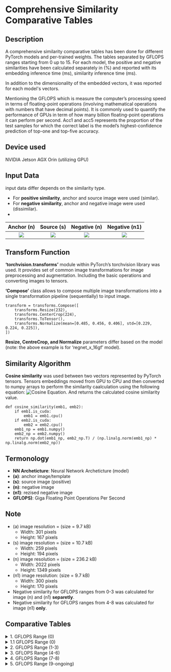 # Comprehensive Similarity Comparative Tables
## Description
A comprehensive similarity comparative tables has been done for different PyTorch models and per-trained weights. The tables separated by GFLOPS ranges starting from 0 up to 15. For each model, the positive and negative similarities have been calculated separately in (%) and reported with its embedding inference time (ms), similarity inference time (ms).

In addition to the dimensionality of the embedded vectors, it was reported for each model's vectors.

Mentioning the GFLOPS which is measure the computer’s processing speed in terms of floating-point operations (involving mathematical operations with numbers that have decimal points). It is commonly used to quantify the performance of GPUs in term of how many billion floating-point operations it can perform per second. Acc1 and acc5 represents the proportion of the test samples for which the correct label is the model’s highest-confidence prediction of top-one and top-five accuracy. 





## Device used
NVIDIA Jetson AGX Orin (utilizing GPU)



## Input Data
input data differ depends on the similarity type. 
- For **positive similarity**, anchor and source image were used (similar). 
- For **negative similarity**, anchor and negative image were used (dissimilar).
- 
|Anchor (n) | Source (s) | Negative (n) | Negative (n1) |
|:---:|:---:|:---:|:---:|
| ![](/home/adasi/git-sim/a.jpg)|![](/home/adasi/git-sim/s.jpg)|![](/home/adasi/git-sim/n.jpg)|![](/home/adasi/git-sim/n1.jpg)|


## Transform Function
**‘torchvision.transforms’** module within PyTorch’s torchvision library was used. It provides set of common image transformations for image preprocessing and augmentation. Including the basic operations and converting images to tensors. 

**‘Compose’** class allows to compose multiple image transformations into a single transformation pipeline (sequentially) to input image.

```
transform = transforms.Compose([  
    transforms.Resize(232), 
    transforms.CenterCrop(224), 
    transforms.ToTensor(), 
    transforms.Normalize(mean=[0.485, 0.456, 0.406], std=[0.229, 0.224, 0.225]),
])
```
**Resize, CentreCrop, and Normalize** parameters differ based on the model (note: the above example is for ‘regnet_x_16gf’ model).




## Similarity Algorithm
**Cosine similarity** was used between two vectors represented by PyTorch tensors. Tensors embeddings moved from GPU to CPU and then converted to numpy arrays to perform the similarity caalculation using the following equation:
![Cosine Equation](/home/adasi/git-sim/cosine_eq.png). And returns the calculated cosine similarity value.

```
def cosine_similarity(emb1, emb2):
    if emb1.is_cuda:
        emb1 = emb1.cpu()
    if emb2.is_cuda:
        emb2 = emb2.cpu()
    emb1_np = emb1.numpy()
    emb2_np = emb2.numpy()
    return np.dot(emb1_np, emb2_np.T) / (np.linalg.norm(emb1_np) * np.linalg.norm(emb2_np))
```



## Termonology
- **NN Archeticture**: Neural Network Archeticture (model)
- **(a)**: anchor image/template
- **(s)**: source image (positive)
- **(n)**: negative image
- **(n1)**: rezised negative image
- **GFLOPS)**: Giga Floating Point Operations Per Second
  

## Note
- (a) image resolution =  (size = 9.7 kB)
  * Width: 301 pixels  
  * Height: 167 pixels
- (s) image resolution = (size = 10.7 kB)
  * Width: 259 pixels  
  * Height: 194 pixels
- (n) image resolution = (size = 236.2 kB)
  * Width: 2022 pixels  
  * Height: 1349 pixels
- (n1) image resolution: (size = 9.7 kB)
  * Width: 300 pixels  
  * Height: 170 pixels
- Negative similarity for GFLOPS ranges from 0-3 was calculated for image (n) and (n1) **separetly**.
- Negative similarity for GFLOPS ranges from 4-8 was calculated for image (n1) **only**.


## Comparative Tables


<details>  
<summary>1. GFLOPS Range (0)</summary>
    
|**NN Architecture**|alexnet|efficientnet_b0|efficientnet_b1(v2)|mnasnet0_5|mnasnet0_75|mnasnet1_0|mnasnet1_3|mobilenet_v2 (v2)|mobilenet_v3_large(v2)|mobilenet_v3_small|regnet_x_400mf (v2)|
|:---:|:---:|:---:|:---:|:---:|:---:|:---:|:---:|:---:|:---:|:---:|:---:|
| **Positive Similarity**|-|-|-|-|-|-|-|-|-|-|-|
| **Embedding Inference Time(ms)**| 22.9452|76.0708|106.3330|53.2820|55.9785|58.9318|64.6741|63.5908|62.2003|57.5352|74.1813|
| **Similarity Inference Time(ms)***|1.0910|1.9257|0.9677|1.7705|1.5173|1.9150|2.6190|1.6997|1.3955|1.5497|1.8296|
| **Anchor & Positive Similarity**|54.0608|58.7266|62.6513|24.7069|34.0333|41.4679|30.7476|53.7780|81.3388|79.1964|85.3203|
| **Negative Similarity (n)**| -|-|-|-|-|-|-|-|-|-|-|
| **Embedding Inference Time(ms)**|66.6418|123.0218|135.6370|91.1896|92.5117|92.3293|92.2983|91.9986|102.9584|90.6320|112.9642|
| **Similarity Inference Time**| 1.7035|0.9840|1.3869|1.9929|1.0848|1.1435|1.0560|0.8957|0.9561|1.1070|1.0641|
| **Anchor & Negative Similarity**| 20.9051|-1.8293|-3.1438|1.4024|4.1157|14.5433|4.1319|25.2240|40.3210|35.2345|46.9519|
| **Negative Similarity (n1)-resized**| -|-|-|-|-|-|-|-|-|-|-|
| **Embedding Inference Time(ms)**|23.1783|85.9363|104.8846|55.4149|56.0505|55.1937|53.7698|61.7499|67.3475|65.4585|78.7289|
| **Similarity Inference Time**| 1.1210|0.8719|0.8240|1.5688|1.6725|1.8065|1.9388|1.4744|1.0903|1.9948|1.3828|
| **Anchor & Negative Similarity**| 21.2423|0.6875|0.5179|1.2124|6.0947|14.5142|4.8405|26.2946|39.1919|30.6165|49.9285|
| **Embedded Vectors Dimension**| 9216|1280|1280|62720|62720|62720|62720|62720|960|576|400|
| **GFLOPS (Giga Floating Point Operations Per Second)**| 0.71|0.39|0.69|0.1|0.21|0.31|0.53|0.3|0.22|0.06|0.41|
| **acc1**| 56.522|77.692|79.838|67.734|71.18|73.456|76.506|72.154|75.274|67.668|74.864|
| **acc5**|79.066|93.532|94.934|87.49|90.496|91.51|93.522|90.822|92.566|87.402|92.322|
### **Analysis:** 
- **alexnet** has the smallest embedding inference time (positive similarity)
- **efficientnet_b1(v2)** has the smallest similarity inference time (n negative similarity)
- Almost all models mentioned in this table have similarity inference time less than 2 ms.
- **mobilenet_v3_large(v2) & regnet_x_400mf (v2)** models reach +80% in anchor & positive similarity (positive similarity), while **mobilenet_v3_small** almost 80%
- **regnet_x_400mf(v2)** has the smallest vector dimensionality = **400**
- **mnasnet** models have vector dimension = **62720**

</details>



<details>  
<summary>1.1 GFLOPS Range (0)</summary>

|**NN Architecture**|regnet_x_800mf(v2)|regnet_y_400mf(v2)|regnet_y_800mf(v2)|shufflenet_v2_x0_5|shufflenet_v2_x1_0|shufflenet_v2_x1_5|shufflenet_v2_x2_0|squeezenet1_0|squeezenet1_1|
|:---:|:---:|:---:|:---:|:---:|:---:|:---:|:---:|:---:|:---:|
| **Positive Similarity**|-|-|-|-|-|-|-|-|-|-|-|
| **Embedding Inference Time(ms)**|60.6577|88.3641|78.8457|62.2530|63.0331|59.3038|65.4593|38.1634|38.6057|
| **Similarity Inference Time(ms)**|1.8914|1.6398|1.0743|1.6510|1.5068|1.5833|2.1164|1.5955|1.6332|
| **Anchor & Positive Similarity**|86.6694|86.3151|80.5388|24.0615|30.6895|29.0416|29.2019|23.7270|25.2612|
| **Negative Similarity (n)**| -|-|-|-|-|-|-|-|-|-|-|
| **Embedding Inference Time(ms)**|97.8277|120.5173|115.4060|98.5503|97.7421|97.1923|93.2729|77.8642|75.0432|
| **Similarity Inference Time**|0.9913|0.9992|0.9663|1.1430|1.5476|0.9713|1.0717|1.8344|1.5481|
| **Anchor & Negative Similarity**|47.4506|47.4931|43.7597|6.0648|8.9503|7.4715|1.8353|6.1105|5.8580|
| **Negative Similarity (n1)-resized**| -|-|-|-|-|-|-|-|-|-|-|
| **Embedding Inference Time(ms)**|65.7325|87.4243|80.8372|64.4193|69.9468|66.6306|74.7674|34.9214|41.7392|
| **Similarity Inference Time**|1.7939|1.8966|1.0331|1.8563|1.7314|1.8320|1.8895|1.5886|1.8382|
| **Anchor & Negative Similarity**|50.3918|49.3711|43.2646|6.7157|9.3395|8.4113|1.9839|5.4558|5.1805|
| **Embedded Vectors Dimension**|672|440|784|50176|50176|50176|100352|86528|86528|
| **GFLOPS (Giga Floating Point Operations Per Second)**|0.80|0.40|0.83|0.04|0.14|0.30|0.58|0.82|0.35|
| **acc1**|77.522|75.804|78.828|60.552|69.362|72.996|76.23|58.092|58.178|
| **acc5**|93.826|92.742|94.502|81.746|88.316|91.086|93.006|80.42|80.624|
### **Analysis:** 
- **squeezenet** models has the smallest embedding inference time (positive similarity)
- Almost all models mentioned in this table have similarity inference time less than 2 ms.
- **regnet_x_800mf(v2) & regnet_y_400mf(v2) &  regnet_y_800mf(v2)** models reach +80% in anchor & positive similarity (positive similarity)
- **regnet_y_400mf(v2)** has the smallest vector dimensionality = **440**
- **shufflenet_v2_x2_0** model has the highest vector dimension = **100352**

</details>


<details>  
<summary>2. GFLOPS Range (1-3)</summary>
    
|**NN Architecture**|densenet121|densenet169|efficientnet_b2|efficientnet_b3|googlenet|regnet_x_1_6gf(v2)|regnet_x_3_2gf(V2)|resnet18|resnet34|
|:---:|:---:|:---:|:---:|:---:|:---:|:---:|:---:|:---:|:---:|
| **Positive Similarity**|-|-|-|-|-|-|-|-|-|-|-|
| **Embedding Inference Time(ms)**|129.3135|164.8493|100.2641|108.4678|74.7306|70.9918|96.2665|35.5673|50.2386|
| **Similarity Inference Time(ms)***|1.8938|1.5225|1.8981|0.8507|1.6232|1.9624|0.8409|1.4052|1.4789|
| **Anchor & Positive Similarity**|46.7121|44.4098|60.4621|70.5458|83.2081|87.6996|85.1251|89.4667|85.0670|
| **Negative Similarity (n)**| -|-|-|-|-|-|-|-|-|-|-|
| **Embedding Inference Time(ms)**|155.3297|205.0416|136.4136|148.7305|105.8691|105.6259|121.8581|80.9047|88.0032|
| **Similarity Inference Time**|1.4734|1.5128|1.9474|1.3773|0.9210|1.6038|1.0743|1.1153|1.7700|
| **Anchor & Negative Similarity**|4.5747|5.0117|-4.1283|-14.1572|48.4169|48.5893|44.0161|50.9895|50.3405|
| **Negative Similarity (n1)-resized**| -|-|-|-|-|-|-|-|-|-|-|
| **Embedding Inference Time(ms)**|130.9700|169.5974|101.8236|108.9261|74.1434|68.3005|95.3572|37.7469|56.3161|
| **Similarity Inference Time**|1.5304|1.6310|0.8900|1.2493|1.0204|1.7436|1.5919|1.4832|1.5001|
| **Anchor & Negative Similarity**|5.2418|5.6970|-5.7051|-12.9239|50.0063|53.1077|47.1533|56.8162|51.2528|
| **Embedded Vectors Dimension**|50176|81536|1408|1536|1024|912|1008|512|512|
| **GFLOPS (Giga Floating Point Operations Per Second)**|2.83|3.36|1.09|1.83|1.50|1.60|3.18|1.81|3.66|
| **acc1**|74.434|75.6|80.608|82.008|69.778|79.668|81.196|69.758|73.314|
| **acc5**|91.972|92.806|95.31|96.054|89.53|94.922|95.43|89.078|91.42|
### **Analysis:** 
- **resnet18** model has the smallest embedding inference time (positive similarity)
- **efficientnet_b3** has the smallest similarity inference time (n negative similarity) with **negative value**
- Almost all models mentioned in this table have similarity inference time less than 2 ms.
- **googlenet & regnet_x_1_6gf(v2) & regnet_x_3_2gf(V2) & resnet18 & resne34** models reach +80% in anchor & positive similarity (positive similarity)
- **resnet18 & resne34** has the smallest vector dimensionality = **512**
- **densenet169** model has the highest vector dimension = **81536**

</details>




<details>  
<summary>3. GFLOPS Range (4-6)</summary>
    
|**NN Architecture**|convnext_tiny|densenet201|efficientnet_b4|resnext50_32x4d(v2)|resnet50(v2)|resnet50(v1)|swin_t|swin_v2_t|
|:---:|:---:|:---:|:---:|:---:|:---:|:---:|:---:|:---:|
| **Positive Similarity**|-|-|-|-|-|-|-|-|-|-|-|
| **Embedding Inference Time(ms)**|57.4660|190.1944|140.6250|64.2722|64.6493|65.7146|96.7839|119.6494|
| **Similarity Inference Time(ms)***|1.3921|1.5774|1.4448|1.6246|1.3900|1.5535|1.6072|1.8780|
| **Anchor & Positive Similarity**|81.8123|42.9261|71.3894|82.1966|90.5058|90.6283|76.9918|65.1037|
| **Negative Similarity (n1)-resized**| -|-|-|-|-|-|-|-|-|-|-|
| **Embedding Inference Time(ms)**|62.8245|193.9106|131.2571|73.2257|68.2092|67.1537|104.7289|123.0156|
| **Similarity Inference Time**|1.8282|1.0900|1.5678|1.8406|1.4532|1.7629|1.7266|1.7190|
| **Anchor & Negative Similarity**|36.6136|6.5070|30.6059|47.3308|51.9603|54.9102|4.4156|7.1858|
| **Embedded Vectors Dimension**|768|94080|1792|2048|2048|2048|768|768|
| **GFLOPS (Giga Floating Point Operations Per Second)**|4.46|4.29|4.39|5.71|4.09|4.09|4.49|5.94|
| **acc1**|82.52|76.896|83.384|81.198|80.858|76.13|81.474|82.072|
| **acc5**|96.146|93.37|96.594|95.34|95.434|92.862|95.776|96.132|
### **Analysis:** 
- **convnext_tiny** model has the smallest embedding inference time (positive similarity)
- Almost all models mentioned in this table have similarity inference time less than 2 ms.
- **convnext_tiny & resnext50_32x4d(v2) & resnet50(v1) & resnet50(v2)**  models reach +80% in anchor & positive similarity (positive similarity)
- **convnext_tiny & swin_t & swin_v2_t**  has the smallest vector dimensionality = **768**
- **densenet201** model has the highest vector dimension = **94080**


</details>


<details>  
<summary>4. GFLOPS Range (7-8)</summary>
    
|**NN Architecture**|convnext_small|densenet161|efficientnet_v2_s|regnet_y_8gf(v2)|resnet101(v2)|swin_s|vgg11_bn|
|:---:|:---:|:---:|:---:|:---:|:---:|:---:|:---:|
| **Positive Similarity**|-|-|-|-|-|-|-|-|-|-|-|
| **Embedding Inference Time(ms)**|89.8159|168.3393|149.7233|107.0871|115.3145|151.2792|30.0901|
| **Similarity Inference Time(ms)***|1.4477|3.3009|1.7450|2.6221|4.7281|1.6119|7.9021|
| **Anchor & Positive Similarity**|79.2268|42.9442|80.8309|87.1618|84.5940|75.8689|38.3932|
| **Negative Similarity (n1)-resized**| -|-|-|-|-|-|-|-|-|-|-|
| **Embedding Inference Time(ms)**|97.8384|172.3936|151.3839|114.8224|118.9411|160.2235|36.5844|
| **Similarity Inference Time**|1.2455|2.3272|1.8921|3.6888|3.7596|1.6117|8.2054|
| **Anchor & Negative Similarity**|49.6226|6.6445|-0.0798|51.3794|51.1027|5.0749|14.1395|
| **Embedded Vectors Dimension**|768|108192|1280|2016|2048|768|25088|
| **GFLOPS (Giga Floating Point Operations Per Second)**|8.68|7.73|8.37|8.47|7.80|8.74|7.61|
| **acc1**|83.616|77.138|84.228|82.828|81.886|83.196|70.37|
| **acc5**|96.65|93.56|96.878|96.33|95.78|96.36|89.81|
### **Analysis:** 
- **vgg11_bn** model has the smallest embedding inference time (positive & negative similarity) while it took the highest similarity inference time
- **efficientnet_v2_s & regnet_y_8gf(v2) & resnet101(v2)**  models reach +80% in anchor & positive similarity (positive similarity), while **convnext_small** almost 80%
- **convnext_small & swin_s** has the smallest vector dimensionality = **768**
- **densenet161** model has the highest vector dimension = **108192**


</details>


<details>  
<summary>5. GFLOPS Range (9-ongoing)</summary>
    
|**NN Architecture**|vgg16 (v1)|efficientnet_b5|wide_resnet50_2 (v2)|swin_v2_s|regnet_x_16gf|
|:---:|:---:|:---:|:---:|:---:|:---:|
| **Positive Similarity**|-|-|-|-|-|-|-|-|-|-|-|
| **Embedding Inference Time(ms)**|49.5183|190.2869|67.6265|214.0138|97.6832|
| **Similarity Inference Time(ms)***|13.1276|77.7090|9.6200|1.6263|1.4076|
| **Anchor & Positive Similarity**|38.7325|65.5254|81.8282|76.0956|85.6198|
| **Negative Similarity (n1)-resized**| -|-|-|-|-|-|-|-|-|-|-|
| **Embedding Inference Time(ms)**|59.5284|205.9166|76.2448|216.3146|87.3930|
| **Similarity Inference Time**|26.8877|108.0291|17.1156|3.4590|2.9933|
| **Anchor & Negative Similarity**|11.5088|6.3949|34.0802|4.7213|53.6572|
| **Embedded Vectors Dimension**|25088|2048|2048|768|2048|
| **GFLOPS (Giga Floating Point Operations Per Second)**|15.47|10.27|11.40|11.55|15.94|
| **acc1**|71.592|83.444|81.602|83.712|80.058|
| **acc5**|90.382|96.628|95.758|96.816|94.944|
### **Analysis:** 
- **vgg16 (v1)** model has the smallest embedding inference time (positive similarity)
- Similarity inference time (positive & negative similarities) took a longer time than the other models.
- **wide_resnet50_2 (v2) & regnet_x_16gf**  models reach +80% in anchor & positive similarity (positive similarity)
- **swin_v2_s**  has the smallest vector dimensionality = **768**
- **vgg16 (v1)** model has the highest vector dimension = **25088**


</details>










